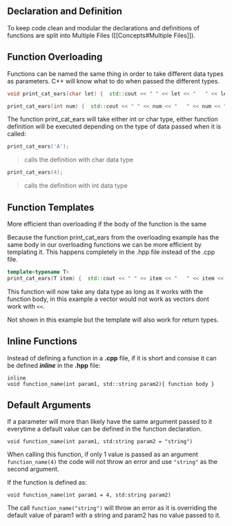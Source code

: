 ## Declaration and Definition

To keep code clean and modular the declarations and definitions of functions are split into Multiple Files ([[Concepts#Multiple Files]]).

## Function Overloading

Functions can be named the same thing in order to take different data types as parameters. C++ will know what to do when passed the different types.

```cpp
void print_cat_ears(char let) {  std::cout << " " << let << "   " << let << " " << "\n";  std::cout << let << let << let << " " << let << let << let << "\n";} void 
```

```cpp
print_cat_ears(int num) {  std::cout << " " << num << "   " << num << " " << "\n";  std::cout << num << num << num << " " << num << num << num << "\n";}
```

The function print_cat_ears will take either int or char type, either function definition will be executed depending on the type of data passed when it is called:

```cpp
print_cat_ears('A');
```
> calls the definition with char data type

```cpp
print_cat_ears(4);
```
>calls the definition with int data type

## Function Templates

More efficient than overloading if the body of the function is the same

Because the function print_cat_ears from the overloading example has the same body in our overloading functions we can be more efficient by templating it. This happens completely in the .hpp file instead of the .cpp file.

```cpp
template<typename T>
print_cat_ears(T item) {  std::cout << " " << item << "   " << item << " " << "\n";  std::cout << item << item << item << " " << item << item << item << "\n";}
```

This function will now take any data type as long as it works with the function body, in this example a vector would not work as vectors dont work with `<<`.

Not shown in this example but the template will also work for return types.

## Inline Functions

Instead of defining a function in a **.cpp** file, if it is short and consise it can be defined **_inline_** in the **.hpp** file:

```
inline
void function_name(int param1, std::string param2){ function body }
```

## Default Arguments

If a parameter will more than likely have the same argument passed to it everytime a default value can be defined in the function declaration.

```
void function_name(int param1, std:string param2 = "string")
```

When calling this function, if only 1 value is passed as an argument `function_name(4)` the code will not throw an error and use `"string"` as the second argument. 

If the function is defined as:

```
void function_name(int param1 = 4, std:string param2)
```

The call `function_name("string")` will throw an error as it is overriding the default value of param1 with a string and param2 has no value passed to it.